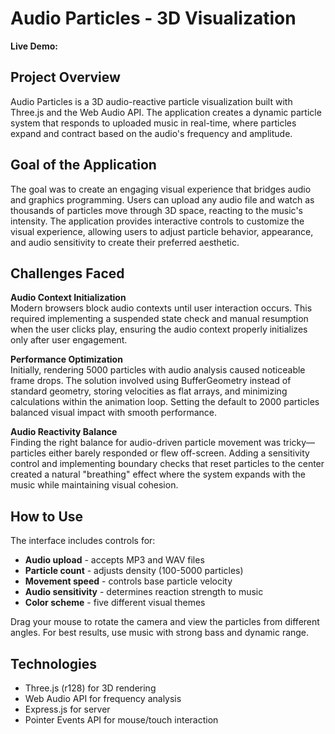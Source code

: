 # Audio Particles - 3D Visualization

**Live Demo:** 


## Project Overview

Audio Particles is a 3D audio-reactive particle visualization built with Three.js and the Web Audio API. The application creates a dynamic particle system that responds to uploaded music in real-time, where particles expand and contract based on the audio's frequency and amplitude.

## Goal of the Application

The goal was to create an engaging visual experience that bridges audio and graphics programming. Users can upload any audio file and watch as thousands of particles move through 3D space, reacting to the music's intensity. The application provides interactive controls to customize the visual experience, allowing users to adjust particle behavior, appearance, and audio sensitivity to create their preferred aesthetic.

## Challenges Faced

**Audio Context Initialization**  
Modern browsers block audio contexts until user interaction occurs. This required implementing a suspended state check and manual resumption when the user clicks play, ensuring the audio context properly initializes only after user engagement.

**Performance Optimization**  
Initially, rendering 5000 particles with audio analysis caused noticeable frame drops. The solution involved using BufferGeometry instead of standard geometry, storing velocities as flat arrays, and minimizing calculations within the animation loop. Setting the default to 2000 particles balanced visual impact with smooth performance.

**Audio Reactivity Balance**  
Finding the right balance for audio-driven particle movement was tricky—particles either barely responded or flew off-screen. Adding a sensitivity control and implementing boundary checks that reset particles to the center created a natural "breathing" effect where the system expands with the music while maintaining visual cohesion.

## How to Use

The interface includes controls for:
- **Audio upload** - accepts MP3 and WAV files
- **Particle count** - adjusts density (100-5000 particles)
- **Movement speed** - controls base particle velocity
- **Audio sensitivity** - determines reaction strength to music
- **Color scheme** - five different visual themes

Drag your mouse to rotate the camera and view the particles from different angles. For best results, use music with strong bass and dynamic range.

## Technologies

- Three.js (r128) for 3D rendering
- Web Audio API for frequency analysis
- Express.js for server
- Pointer Events API for mouse/touch interaction